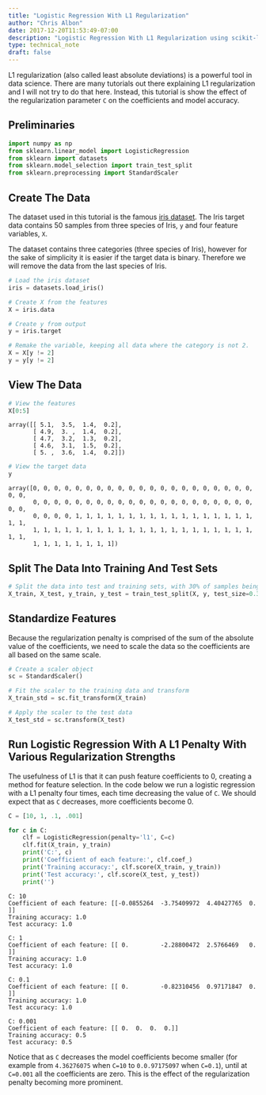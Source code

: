 ```yaml
---
title: "Logistic Regression With L1 Regularization"
author: "Chris Albon"
date: 2017-12-20T11:53:49-07:00
description: "Logistic Regression With L1 Regularization using scikit-learn."
type: technical_note
draft: false
---
```

L1 regularization (also called least absolute deviations) is a powerful tool in data science. There are many tutorials out there explaining L1 regularization and I will not try to do that here. Instead, this tutorial is show the effect of the regularization parameter `C` on the coefficients and model accuracy.

## Preliminaries


```python
import numpy as np
from sklearn.linear_model import LogisticRegression
from sklearn import datasets
from sklearn.model_selection import train_test_split
from sklearn.preprocessing import StandardScaler
```

## Create The Data

The dataset used in this tutorial is the famous [iris dataset](https://en.wikipedia.org/wiki/Iris_flower_data_set). The Iris target data contains 50 samples from three species of Iris, `y` and four feature variables, `X`.

The dataset contains three categories (three species of Iris), however for the sake of simplicity it is easier if the target data is binary. Therefore we will remove the data from the last species of Iris.


```python
# Load the iris dataset
iris = datasets.load_iris()

# Create X from the features
X = iris.data

# Create y from output
y = iris.target

# Remake the variable, keeping all data where the category is not 2.
X = X[y != 2]
y = y[y != 2]
```

## View The Data


```python
# View the features
X[0:5]
```




    array([[ 5.1,  3.5,  1.4,  0.2],
           [ 4.9,  3. ,  1.4,  0.2],
           [ 4.7,  3.2,  1.3,  0.2],
           [ 4.6,  3.1,  1.5,  0.2],
           [ 5. ,  3.6,  1.4,  0.2]])




```python
# View the target data
y
```




    array([0, 0, 0, 0, 0, 0, 0, 0, 0, 0, 0, 0, 0, 0, 0, 0, 0, 0, 0, 0, 0, 0, 0,
           0, 0, 0, 0, 0, 0, 0, 0, 0, 0, 0, 0, 0, 0, 0, 0, 0, 0, 0, 0, 0, 0, 0,
           0, 0, 0, 0, 1, 1, 1, 1, 1, 1, 1, 1, 1, 1, 1, 1, 1, 1, 1, 1, 1, 1, 1,
           1, 1, 1, 1, 1, 1, 1, 1, 1, 1, 1, 1, 1, 1, 1, 1, 1, 1, 1, 1, 1, 1, 1,
           1, 1, 1, 1, 1, 1, 1, 1])



## Split The Data Into Training And Test Sets


```python
# Split the data into test and training sets, with 30% of samples being put into the test set
X_train, X_test, y_train, y_test = train_test_split(X, y, test_size=0.3, random_state=0)
```

## Standardize Features

Because the regularization penalty is comprised of the sum of the absolute value of the coefficients, we need to scale the data so the coefficients are all based on the same scale.


```python
# Create a scaler object
sc = StandardScaler()

# Fit the scaler to the training data and transform
X_train_std = sc.fit_transform(X_train)

# Apply the scaler to the test data
X_test_std = sc.transform(X_test)
```

## Run Logistic Regression With A L1 Penalty With Various Regularization Strengths

The usefulness of L1 is that it can push feature coefficients to 0, creating a method for feature selection. In the code below we run a logistic regression with a L1 penalty four times, each time decreasing the value of `C`. We should expect that as `C` decreases, more coefficients become 0.


```python
C = [10, 1, .1, .001]

for c in C:
    clf = LogisticRegression(penalty='l1', C=c)
    clf.fit(X_train, y_train)
    print('C:', c)
    print('Coefficient of each feature:', clf.coef_)
    print('Training accuracy:', clf.score(X_train, y_train))
    print('Test accuracy:', clf.score(X_test, y_test))
    print('')
```

    C: 10
    Coefficient of each feature: [[-0.0855264  -3.75409972  4.40427765  0.        ]]
    Training accuracy: 1.0
    Test accuracy: 1.0
    
    C: 1
    Coefficient of each feature: [[ 0.         -2.28800472  2.5766469   0.        ]]
    Training accuracy: 1.0
    Test accuracy: 1.0
    
    C: 0.1
    Coefficient of each feature: [[ 0.         -0.82310456  0.97171847  0.        ]]
    Training accuracy: 1.0
    Test accuracy: 1.0
    
    C: 0.001
    Coefficient of each feature: [[ 0.  0.  0.  0.]]
    Training accuracy: 0.5
    Test accuracy: 0.5
    
    

Notice that as `C` decreases the model coefficients become smaller (for example from `4.36276075` when `C=10` to `0.0.97175097` when `C=0.1`), until at `C=0.001` all the coefficients are zero. This is the effect of the regularization penalty becoming more prominent.
